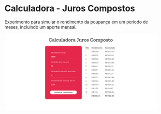 # Calculadora - Juros Compostos

Experimento para simular o rendimento da poupança em um período de meses, incluindo um aporte mensal.

![image](https://raw.githubusercontent.com/djalmaaraujo/react-simulate-savings/master/preview.png)
